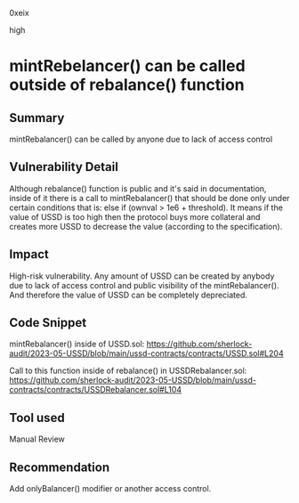 0xeix

high

# mintRebelancer() can be called outside of rebalance() function

## Summary

mintRebalancer() can be called by anyone due to lack of access control

## Vulnerability Detail

Although rebalance() function is public and it's said in documentation, inside of it there is a call to mintRebalancer() that should be done only under certain conditions that is: else if (ownval > 1e6 + threshold). It means if the value of USSD is too high then the protocol buys more collateral and creates more USSD to decrease the value (according to the specification).

## Impact

High-risk vulnerability. Any amount of USSD can be created by anybody due to lack of access control and public visibility of the mintRebalancer(). And therefore the value of USSD can be completely depreciated.

## Code Snippet

mintRebalancer() inside of USSD.sol:
https://github.com/sherlock-audit/2023-05-USSD/blob/main/ussd-contracts/contracts/USSD.sol#L204

Call to this function inside of rebalance() in USSDRebalancer.sol:
https://github.com/sherlock-audit/2023-05-USSD/blob/main/ussd-contracts/contracts/USSDRebalancer.sol#L104

## Tool used

Manual Review

## Recommendation

Add onlyBalancer() modifier or another access control.